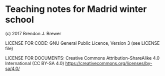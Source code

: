 Teaching notes for Madrid winter school
=======================================

(c) 2017 Brendon J. Brewer

LICENSE FOR CODE: GNU General Public Licence, Version 3 (see LICENSE file)

LICENSE FOR DOCUMENTS: Creative Commons Attribution-ShareAlike 4.0 International (CC BY-SA 4.0) https://creativecommons.org/licenses/by-sa/4.0/

